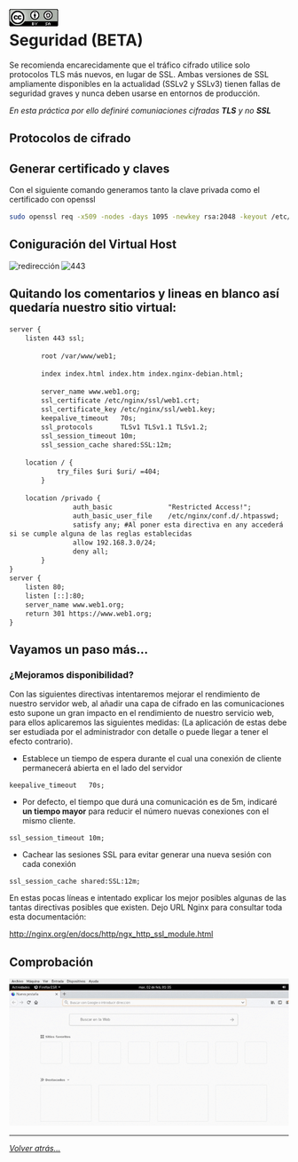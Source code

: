 <img src="../../imagenes/MI-LICENCIA88x31.png" style="float: left; margin-right: 10px;" />

# Seguridad (BETA)

Se recomienda encarecidamente que el tráfico cifrado utilice solo protocolos TLS más nuevos, en lugar de SSL. Ambas versiones de SSL ampliamente disponibles en la actualidad (SSLv2 y SSLv3) tienen fallas de seguridad graves y nunca deben usarse en entornos de producción.

*En esta práctica por ello definiré comuniaciones cifradas **TLS** y no **SSL***

## Protocolos de cifrado
<!-- Dejo una pequeña tabla con tipos de cifrados: -->

## Generar certificado y claves
Con el siguiente comando generamos tanto la clave privada como el certificado con openssl

```bash
sudo openssl req -x509 -nodes -days 1095 -newkey rsa:2048 -keyout /etc/nginx/ssl/web1.key -out /etc/nginx/ssl/web1.crt
```

<!-- ```bash
sudo openssl req -x509 -nodes -days 1095 -newkey rsa:2048 -keyout /etc/nginx/ssl/web2.key -out /etc/nginx/ssl/web2.crt
``` -->

## Coniguración del Virtual Host

![redirección](../../imagenes/configuracionSeguridad2.png)
![443](../../imagenes/configuracionSeguridad.png)

## **Quitando los comentarios y lineas en blanco así quedaría nuestro sitio virtual:**

```nginx
server {
	listen 443 ssl;

        root /var/www/web1;

        index index.html index.htm index.nginx-debian.html;
	
        server_name www.web1.org;
        ssl_certificate /etc/nginx/ssl/web1.crt;
        ssl_certificate_key /etc/nginx/ssl/web1.key;
    	keepalive_timeout   70s;
    	ssl_protocols       TLSv1 TLSv1.1 TLSv1.2;
    	ssl_session_timeout 10m;
    	ssl_session_cache shared:SSL:12m;
	
	location / {
            try_files $uri $uri/ =404;
        }

	location /privado {
                auth_basic              "Restricted Access!";
                auth_basic_user_file    /etc/nginx/conf.d/.htpasswd;
                satisfy any; #Al poner esta directiva en any accederá si se cumple alguna de las reglas establecidas
                allow 192.168.3.0/24;
                deny all;
        }
}
server {
	listen 80;
	listen [::]:80;
	server_name www.web1.org;
	return 301 https://www.web1.org;
}
```

## Vayamos un paso más...

### ¿Mejoramos disponibilidad?

Con las siguientes directivas intentaremos mejorar el rendimiento de nuestro servidor web, al añadir una capa de cifrado en las comunicaciones esto supone un gran impacto en el rendimiento de nuestro servicio web, para ellos aplicaremos las siguientes medidas: (La aplicación de estas debe ser estudiada por el administrador con detalle o puede llegar a tener el efecto contrario).

- Establece un tiempo de espera durante el cual una conexión de cliente permanecerá abierta en el lado del servidor

```nginx 
keepalive_timeout   70s;
```

- Por defecto, el tiempo que durá una comunicación es de 5m, indicaré **un tiempo mayor** para reducir el número nuevas conexiones con el mismo cliente.

```nginx 
ssl_session_timeout 10m;
```

- Cachear las sesiones SSL para evitar generar una nueva sesión con cada conexión

```nginx
ssl_session_cache shared:SSL:12m;
```

En estas pocas líneas e intentado explicar los mejor posibles algunas de las tantas directivas posibles que existen. Dejo URL Nginx para consultar toda esta documentación:

<http://nginx.org/en/docs/http/ngx_http_ssl_module.html>

<!-- http://nginx.org/en/docs/http/ngx_http_ssl_module.html#ssl_session_timeout -->
<!-- https://docs.nginx.com/nginx/admin-guide/security-controls/terminating-ssl-http/ -->

## Comprobación

![redirección](../../imagenes/seguridadComprobar.gif)

________________________________________
*[Volver atrás...](../CasosPracticos.md)*
